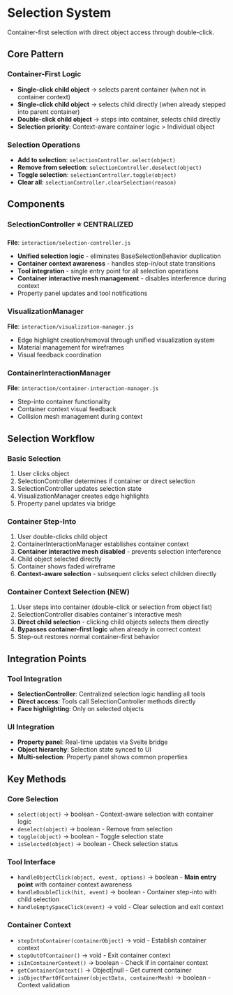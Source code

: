 # Selection System

Container-first selection with direct object access through double-click.

## Core Pattern

### Container-First Logic
- **Single-click child object** → selects parent container (when not in container context)
- **Single-click child object** → selects child directly (when already stepped into parent container)
- **Double-click child object** → steps into container, selects child directly
- **Selection priority**: Context-aware container logic > Individual object

### Selection Operations
- **Add to selection**: `selectionController.select(object)`
- **Remove from selection**: `selectionController.deselect(object)`
- **Toggle selection**: `selectionController.toggle(object)`
- **Clear all**: `selectionController.clearSelection(reason)`

## Components

### SelectionController ⭐ **CENTRALIZED**
**File**: `interaction/selection-controller.js`
- **Unified selection logic** - eliminates BaseSelectionBehavior duplication
- **Container context awareness** - handles step-in/out state transitions
- **Tool integration** - single entry point for all selection operations
- **Container interactive mesh management** - disables interference during context
- Property panel updates and tool notifications

### VisualizationManager
**File**: `interaction/visualization-manager.js`
- Edge highlight creation/removal through unified visualization system
- Material management for wireframes
- Visual feedback coordination

### ContainerInteractionManager
**File**: `interaction/container-interaction-manager.js`
- Step-into container functionality
- Container context visual feedback
- Collision mesh management during context

## Selection Workflow

### Basic Selection
1. User clicks object
2. SelectionController determines if container or direct selection
3. SelectionController updates selection state
4. VisualizationManager creates edge highlights
5. Property panel updates via bridge

### Container Step-Into
1. User double-clicks child object
2. ContainerInteractionManager establishes container context
3. **Container interactive mesh disabled** - prevents selection interference
4. Child object selected directly
5. Container shows faded wireframe
6. **Context-aware selection** - subsequent clicks select children directly

### Container Context Selection (NEW)
1. User steps into container (double-click or selection from object list)
2. SelectionController disables container's interactive mesh
3. **Direct child selection** - clicking child objects selects them directly
4. **Bypasses container-first logic** when already in correct context
5. Step-out restores normal container-first behavior

## Integration Points

### Tool Integration
- **SelectionController**: Centralized selection logic handling all tools
- **Direct access**: Tools call SelectionController methods directly
- **Face highlighting**: Only on selected objects

### UI Integration
- **Property panel**: Real-time updates via Svelte bridge
- **Object hierarchy**: Selection state synced to UI
- **Multi-selection**: Property panel shows common properties

## Key Methods

### Core Selection
- `select(object)` → boolean - Context-aware selection with container logic
- `deselect(object)` → boolean - Remove from selection
- `toggle(object)` → boolean - Toggle selection state
- `isSelected(object)` → boolean - Check selection status

### Tool Interface
- `handleObjectClick(object, event, options)` → boolean - **Main entry point** with container context awareness
- `handleDoubleClick(hit, event)` → boolean - Container step-into with child selection
- `handleEmptySpaceClick(event)` → void - Clear selection and exit context

### Container Context
- `stepIntoContainer(containerObject)` → void - Establish container context
- `stepOutOfContainer()` → void - Exit container context
- `isInContainerContext()` → boolean - Check if in container context
- `getContainerContext()` → Object|null - Get current container
- `isObjectPartOfContainer(objectData, containerMesh)` → boolean - Context validation